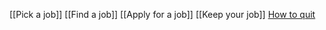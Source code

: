 
[[Pick a job]]
[[Find a job]]
[[Apply for a job]]
[[Keep your job]]
[How to quit](https://www.linkedin.com/posts/stevenbartlett-123_how-to-know-when-to-quit-something-activity-7179432153070366721-KRts?utm_source=share&utm_medium=member_android)
